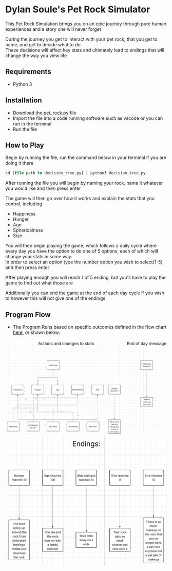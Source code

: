 # Dylan Soule's Pet Rock Simulator

This Pet Rock Simulation brings you on an epic journey through pure human experiences and a story one will never forget

During the journey you get to interact with your pet rock, that you get to name, and get to decide what to do  
These decisions will affect key stats and ultimately lead to endings that will change the way you view life

## Requirements
* Python 3

## Installation
* Download the [pet_rock.py](./pet_rock.py) file  
* Import the file into a code running software such as vscode or you can run in the terminal  
* Run the file

## How to Play
Begin by running the file, run the command below in your terminal if you are doing it there
```sql
cd [file path to decision_tree.py] | python3 decision_tree.py
```
After running the file you will begin by naming your rock, name it whatever you would like and then press enter

The game will then go over how it works and explain the stats that you control, including
* Happiness
* Hunger
* Age
* Sphericalness
* Size

You will then begin playing the game, which follows a daily cycle where every day you have the option to do one of 5 options, each of which will change your stats in some way.  
In order to select an option type the number option you wish to select(1-5) and then press enter

After playing enough you will reach 1 of 5 ending, but you'll have to play the game to find out what those are

Additionally you can end the game at the end of each day cycle if you wish to however this will not give one of the endings

## Program Flow
* The Program Runs based on specific outcomes defined in the flow chart [here](https://lucid.app/lucidchart/8943c60f-2936-4edf-9340-a66bb51323b8/edit?viewport_loc=446%2C-657%2C5216%2C2629%2C0_0&invitationId=inv_22faf6c7-6790-400d-b459-823c11742c94), or shown below:

![Flow Chart Actions and Messages](<Actions and message.png>)
![Flow Chart Endings](Endings.png)